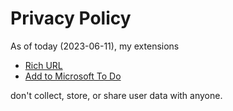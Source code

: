 # Privacy Policy

As of today (2023-06-11), my extensions

- [Rich URL](https://chrome.google.com/webstore/detail/rich-url/bkjdcppkdgccnhjibfhlhmeiafnjfamk)
- [Add to Microsoft To Do](https://github.com/ukhan/add-to-ms-todo/)

don't collect, store, or share user data with anyone.
